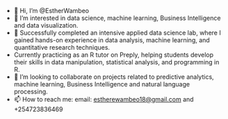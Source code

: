 - 👋 Hi, I’m @EstherWambeo
- 👀 I’m interested in data science, machine learning, Business Intelligence and data visualization.
- 🌱 Successfully completed an intensive applied data science lab, where I gained hands-on experience in data analysis, machine learning, and quantitative research techniques.
- Currently practicing as an R tutor on Preply, helping students develop their skills in data manipulation, statistical analysis, and programming in R.
- 💞️ I’m looking to collaborate on projects related to predictive analytics, machine learning, Business Intelligence and natural language processing.
- 📫 How to reach me: email: estherewambeo18@gmail.com and +254723836469
  

<!---
EstherWambeo/EstherWambeo is a ✨ special ✨ repository because its `README.md` (this file) appears on your GitHub profile.
You can click the Preview link to take a look at your changes.
--->

